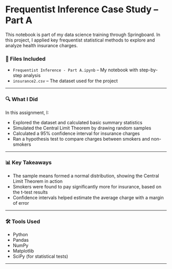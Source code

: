 # Frequentist Inference Case Study – Part A

This notebook is part of my data science training through Springboard. In this project, I applied key frequentist statistical methods to explore and analyze health insurance charges.

### 📁 Files Included
- `Frequentist Inference - Part A.ipynb` – My notebook with step-by-step analysis
- `insurance2.csv` – The dataset used for the project

---

### 🔍 What I Did

In this assignment, I:
- Explored the dataset and calculated basic summary statistics
- Simulated the Central Limit Theorem by drawing random samples
- Calculated a 95% confidence interval for insurance charges
- Ran a hypothesis test to compare charges between smokers and non-smokers

---

### 📊 Key Takeaways
- The sample means formed a normal distribution, showing the Central Limit Theorem in action
- Smokers were found to pay significantly more for insurance, based on the t-test results
- Confidence intervals helped estimate the average charge with a margin of error

---

### 🛠️ Tools Used
- Python
- Pandas
- NumPy
- Matplotlib
- SciPy (for statistical tests)

---
